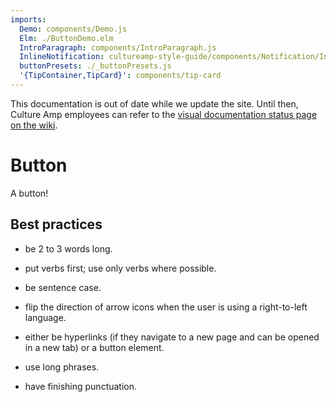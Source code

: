 ```yaml
---
imports:
  Demo: components/Demo.js
  Elm: ./ButtonDemo.elm
  IntroParagraph: components/IntroParagraph.js
  InlineNotification: cultureamp-style-guide/components/Notification/InlineNotification.js
  buttonPresets: ./_buttonPresets.js
  '{TipContainer,TipCard}': components/tip-card
---
```


<div><InlineNotification persistent={true} type="cautionary" title="Out of date">This documentation is out of date while we update the site. Until then, Culture Amp employees can refer to the <a href="https://cultureamp.atlassian.net/wiki/spaces/CA/pages/916161089/Kaizen+Visual+Documentation+Status">visual documentation status page on the wiki</a>.</InlineNotification></div>

# Button

<IntroParagraph>

A button!

</IntroParagraph>

<Demo presets={buttonPresets} elm={Elm.Elm.Button.ButtonDemo} />

## Best practices

<TipContainer>
<TipCard title="Buttons should…" type="tip">

- be 2 to 3 words long.

- put verbs first; use only verbs where possible.

- be sentence case.

- flip the direction of arrow icons when the user is using a right-to-left language.

- either be hyperlinks (if they navigate to a new page and can be opened in a new tab) or a button element.

</TipCard>
<TipCard title="Buttons should not…" type="warning">

- use long phrases.

- have finishing punctuation.

</TipCard>
</TipContainer>

